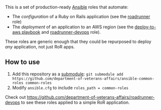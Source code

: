 This is a set of production-ready [Ansible](http://docs.ansible.com/) roles that automate:
* The *configuration* of a Ruby on Rails application (see the [roadrunner](roadrunner) role)
* The *deployment* of an application to an AWS region (see the [deploy-to-aws playbook](deploy-to-aws.yml) and [roadrunner-devops](roadrunner-devops) role).
 
These roles are generic enough that they could be repurposed to deploy *any* application, not just RoR apps.

## How to use
1. Add this repository as a [submodule](https://git-scm.com/book/en/v2/Git-Tools-Submodules): `git submodule add https://github.com/department-of-veterans-affairs/ansible-common-roles common-roles`
1. Modify `ansible.cfg` to include `roles_path = common-roles`

Check out https://github.com/department-of-veterans-affairs/roadrunner-devops to see these roles applied to a simple RoR application.
